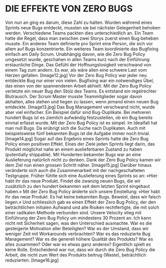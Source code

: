 ﻿# DIE EFFEKTE VON ZERO BUGS
Von nun an ging es darum, diese Zahl zu halten. Wurden während eines Sprints neue Bugs entdeckt, mussten  sie bei nächster Gelegenheit behoben werden. Verschiedene Teams packten dies unterschiedlich an. Ein  Team hatte die Regel, dass man zwischen zwei Storys zuerst einen Bug beheben musste. Ein anderes Team  definierte pro Sprint eine Person, die sich vor allem auf Bugs konzentrierte. Ein weiteres Team koordinierte  das Bugfixing einfach am Daily Scrum. 
Unabhängig davon, wie die Zero Bug Policy umgesetzt wurde, geschahen in allen Teams kurz nach der Einführung erstaunliche Dinge. Das Gefühl der Hoffnungslosigkeit verschwand von einem Tag zum andern. Es war, als wäre allen eine schwere Last vom Herzen gefallen.
[Image12.jpg]
Vor der Zero Bug Policy war jeder neu entdeckte Bug nur einer von vielen.  Bugfixing war ein notwendiges Übel, das einen von der spannenderen Arbeit  abhielt. Mit der Zero Bug Policy verletzte ein neuer Bug den Stolz des Teams. Es  entstand ein regelrechter Blutrausch. Der Scrum Master musste Teammitglieder  sogar davon abhalten, alles stehen und liegen zu lassen, wenn jemand einen  neuen Bug entdeckte. 
[Image13.jpg]
Das Bug Management verschwand nicht, wurde aber viel einfacher. Ein Beispiel  dafür sind Bug-Duplikate. Bei mehreren hundert Bugs ist es ziemlich aufwändig  festzustellen, ob ein Bug bereits einmal erfasst wurde. Mit der Zero Bug Policy  ist es simpel. Im Idealfall hat man null Bugs. Da erübrigt sich die Suche nach  Duplikaten. Auch mit beispielsweise fünf bekannten Bugs ist die Aufgabe  immer noch trivial.
[Image14.jpg]
Sogar auf das Ergebnis eines Sprints hatte die Zero Bug Policy einen positiven  Effekt. Eines der Ziele jeden Sprints liegt darin, das Produkt möglichst nahe an  einem auslieferbaren Zustand zu haben (potentially shippable). Mit Hunderten  bekannter Bugs war an eine Auslieferung natürlich nicht zu denken. Dank der  Zero Bug Policy kamen wir dem Ziel nun einen grossen Schritt näher.
[Image15.jpg]
Darüber hinaus veränderte sich auch die Zusammenarbeit mit der nachgeschalteten Testgruppe. Früher  fühlte sich eine Auslieferung eines Sprints so an: «Hier habt ihr das neue Produkt. Findet die zwanzig neuen  Bugs, die wir zusätzlich zu den hundert bekannten seit dem letzten Sprint eingebaut haben.» Mit der Zero  Bug Policy änderte sich unsere Einstellung: «Hier habt ihr das neue Produkt. Es hat keine bekannten Bugs.  Beweist, dass wir falsch liegen.»
Und schliesslich gab es einen Effekt der Zero Bug Policy, der den beträchtlichen initialen Aufwand und alle Risiken rechtfertigte, die mit solch einer radikalen Methode verbunden sind. Unsere Velocity stieg mit Einführung der Zero Bug Policy um mindestens 30 Prozent an. Ich kann nicht mit Sicherheit sagen, was den Unterschied ausmachte. War es die gesteigerte Motivation aller Beteiligten? War es der Umstand, dass wir weniger Zeit mit Workarounds verbrachten? War es das reduzierte Bug Management? War es die generell höhere Qualität des Produkts? War es alles zusammen? Oder war es etwas ganz anderes? Eigentlich spielt es keine Rolle. Entscheidend war nur, dass wir durch die Zero Bug Policy die Arbeit, die nicht zum Wert des Produkts beitrug (Waste), beträchtlich reduzierten.
[Image16.jpg]
